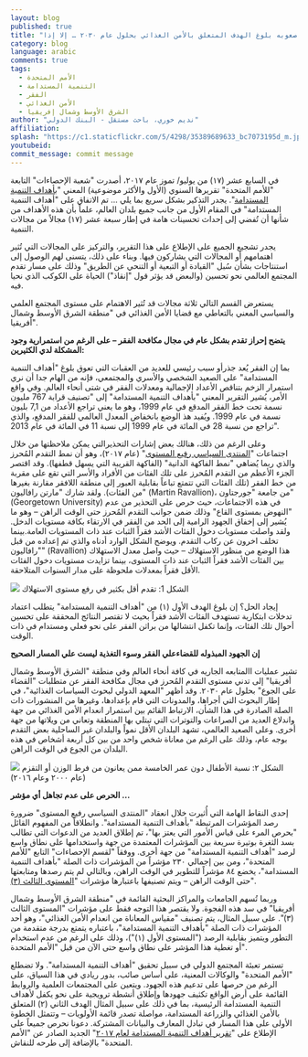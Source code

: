 ```yaml
---
layout: blog
published: true
title: "الأمم المتحدة: صعوبه بلوغ الهدف المتعلق بالأمن الغذائي بحلول عام ٢٠٣٠ … إلا إذا..."
category: blog
language: arabic
comments: true
tags: 
  - الأمم المتحدة
  - التنمية المستدامة
  - الفقر
  - الأمن الغذائي
  - الشرق الأوسط وشمال إفريقيا
author: "نديم خوري، باحث مستقل - البنك الدولي"
affiliation: 
splash: "https://c1.staticflickr.com/5/4298/35389689633_bc7073195d_m.jpg"
youtubeid: 
commit_message: commit message
---
```

في السابع عشر (١٧) من يوليو/ تموز عام ٢٠١٧، أصدرت "شعبة الإحصاءات" التابعة "للأمم المتحدة" تقريرها السنوي (الأول والأكثر موضوعية) المعني "[بأهداف التنمية المستدامة](https://unstats.un.org/sdgs/files/report/2017/TheSustainableDevelopmentGoalsReport2017.pdf)". يجدر التذكير بشكل سريع بما يلي ... تم الاتفاق على "أهداف التنمية المستدامة" في المقام الأول من جانب جميع بلدان العالم، علماً بأن هذه الأهداف من شأنها أن تُفضي إلى إحداث تحسينات هامة في إطار سبعة عشر (١٧) مجالاً من مجالات التنمية.






يجدر تشجيع الجميع على الإطلاع على هذا التقرير، والتركيز على المجالات التي تُثير اهتمامهم أو المجالات التي يشاركون فيها. وبناء على ذلك، يتسنى لهم الوصول إلى استنتاجات بشأن سُبل "القيادة أو التبعية أو التنحي عن الطريق" وذلك على مسار تقدم المجتمع العالمي نحو تحسين (والبعض قد يؤثر قول "إنقاذ") الحياة على الكوكب الذي نحيا فيه.  <!-- more -->




يستعرض القسم التالي ثلاثة مجالات قد تُثير الاهتمام على مستوى المجتمع العلمي والسياسي المعني بالتعاطي مع قضايا الأمن الغذائي في "منطقة الشرق الأوسط وشمال أفريقيا".




**يتضح إحراز تقدم بشكل عام في مجال مكافحة الفقر – على الرغم من استمرارية وجود المشكلة لدي الكثيرين:** 

 



بما إن الفقر يُعد جذرأو سبب رئيسي للعديد من العقبات التي تعوق بلوغ "أهداف التنمية المستدامة" على الصعيد الشخصي والأسري والمجتمعي، فإنه من الهام جدا أن نري استمرار الزخم بتناقص الأعداد الإجمالية ومعدلات الفقر في شتى أنحاء العالم. وفي واقع الأمر، يُشير التقرير المعني "بأهداف التنمية المستدامة" إلى "تصنيف قرابة 767 مليون نسمة تحت خط الفقر المدقع في عام 1999، وهو ما يعني تراجع الأعداد من 7,1 بليون نسمة في عام 1999. ويُفيد هذ الوضع بانخفاض المعدل العالمي للفقر المدقع، والذي تراجع من نسبة 28 في المائة في عام 1999 إلى نسبة 11 في المائة في عام 2013". 






وعلى الرغم من ذلك، هنالك بعض إشارات التحذيرالتي يمكن ملاحظتها من خلال اجتماعات "[المنتدى السياسي رفيع المستوى](https://www.un.org/ecosoc/en/events/2017/ecosoc-high-level-segment-eradicating-poverty-all-its-forms-and-dimensions-through)" (عام ٢٠١٧)، وهو أن نمط التقدم المُحرز والذي ربما يُضاهي "نمط الفاكهة الدانية" (الفاكهة القريبة التي يسهل قطفها). وقد اقتصر الجزء الأعظم من التقدم المُحرز على تلك الفئات من الأفراد والأسر التي تقع على مقربة من خط الفقر (تلك الفئات التي تتمتع تباعاً بقابلية العبور إلى منطقة اللافقر مقارنة بغيرها من الفئات). ولقد شارك "مارتن رافاليون" (Martin Ravallion)، من جامعة "جورجتاون" (Georgetown University) في هذه الاجتماعات، حيث حرص على التحذير من عدم "النهوض بمستوى القاع" وذلك ضمن جوانب التقدم المُحرز حتى الوقت الراهن – وهو ما يُشير إلى إخفاق الجهود الرامية إلى الحد من الفقر في الارتقاء بكافة مستويات الدخل. ولقد واصلت مستويات دخول الفئات الأشد فقراً الثبات عند ذات المستويات العامة.بينما تخلف اخرون عن ركاب التقدم. ويوضح الشكل الوارد أدناه والذي تم إعداده من قبل "رافاليون" (Ravallion) هذا الوضع من منظور الاستهلاك – حيث واصل معدل الاستهلاك بين الفئات الأشد فقراً الثبات عند ذات المستوى، بينما تزايدت مستويات دخول الفئات الأقل فقراً بمعدلات ملحوظة على مدار السنوات المتلاحقة.





 ![](https://c1.staticflickr.com/5/4338/36703025601_fca6cce239_z.jpg)
الشكل 1: تقدم أقل بكثير في رفع مستوى الاستهلاك




إيجاد الحل؟ إن بلوغ الهدف الأول (١) من "أهداف التنمية المستدامة" يتطلب اعتماد تدخلات ابتكارية تستهدف الفئات الأشد فقراً بحيث لا تقتصر النتائج المحققة على تحسين أحوال تلك الفئات، وإنما تكفل انتشالها من براثن الفقر على نحو فعلي ومستدام في ذات الوقت.







**إن الجهود المبذوله للقضاءعلي الفقر وسوء التغذية ليست علي المسار الصحيح**





تشير عمليات االمتابعه الجاريه في كافة أنحاء العالم وفي منطقة "الشرق الأوسط وشمال أفريقيا" إلى تدني مستوى التقدم المُحرز في مجال مكافحة الفقر عن متطلبات "القضاء على الجوع" بحلول عام ٢٠٣٠. وقد أظهر "المعهد الدولي لبحوث السياسات الغذائية"، في إطار البحوث التي أجراها، والمدونات التي قام بإعدادها، وغيرها من المنشورات ذات الصلة الصادرة في هذا الشأن، الارتباط القائم بين استمرار انعدام الأمن الغذائي من جهة واندلاع العديد من الصراعات والتوترات التي تبتلي بها المنطقة وتعاني من ويلاتها من جهة أخرى. وعلى الصعيد العالمي، تشهد البلدان الأقل نمواً والبلدان غير الساحلية بعض التقدم بوجه عام، وذلك على الرغم من معاناة شخص واحد من بين كل أربعة أشخاص في هذه البلدان من الجوع في الوقت الراهن.






 ![](https://c1.staticflickr.com/5/4295/36027442922_70d5f98c1a_z.jpg)
الشكل ٢: نسبة الأطفال دون عمر الخامسة ممن يعانون من فرط الوزن أو التقزم (عام ٢٠٠٠ وعام ٢٠١٦)






**الحرص على عدم تجاهل أي مؤشر …**







إحدى النقاط الهامة التي أُثيرت خلال انعقاد "المنتدى السياسي رفيع المستوى" ضرورة رصد المؤشرات المرتبطة "بأهداف التنمية المستدامة". وانطلاقاً من المفهوم القائل "بحرص المرء على قياس الأمور التي يعتز بها"، تم إطلاق العديد من الدعوات التي تطالب بسد الثغرة بوتيرة سريعة بين المؤشرات المعتمدة من جهة واستخدامها على نطاق واسع لرصد "أهداف التنمية المستدامة" من جهة أخرى. ووفقاً "لقسم الإحصاءات" التابع "للأمم المتحدة"، ومن بين إجمالي ٢٣٠ مؤشراً من المؤشرات ذات الصلة "بأهداف التنمية المستدامة"، يخضع ٨٤ مؤشراً للتطوير في الوقت الراهن، وبالتالي لم يتم رصدها ومتابعتها حتى الوقت الراهن – ويتم تصنيفها باعتبارها مؤشرات "[المستوى الثالث (٣)](https://unstats.un.org/sdgs/iaeg-sdgs/tier-classification/)". 





وربما تُسهم الجامعات والمراكز البحثية القائمة في "منطقة الشرق الأوسط وشمال أفريقيا" في سد هذه الفجوة. ولا يقتصر هذا التوجه فقط على مؤشرات "المستوى الثالث (٣)". على سبيل المثال، يتم تصنيف "مقياس المعاناة من انعدام الأمن الغذائي"، وهو أحد المؤشرات ذات الصلة "بأهداف التنمية المستدامة"، باعتباره يتمتع بدرجة متقدمة من التطور ويتميز بقابلية الرصد ("المستوى الأول (١)")، وذلك على الرغم من عدم استخدام أو تغطية هذا المؤشر على نطاق واسع حتى الآن من قبل "الأمم المتحدة".






تستمر تعبئة المجتمع الدولي في سبيل تحقيق "أهداف التنمية المستدامة". ولا تضطلع "الأمم المتحدة" والوكالات المعنية، على أساس صائب، بدور ريادي في هذا السياق، على الرغم من حرصها على تدعيم هذه الجهود. ويتعين على المجتمعات العلمية والروابط القائمة على أرض الواقع تكثيف جهودها وإطلاق أنشطة ترويجية على نحو يكفل لأهداف التنمية المستدامة الرئيسية، بما في ذلك على سبيل المثال الهدف الثاني (٢) المتعلق بالأمن الغذائي والزراعة المستدامة، مواصلة تصدر قائمة الأولويات – وتتمثل الخطوة الأولى على هذا المسار في تبادل المعارف والبيانات المشتركة. دعونا نحرص جميعاً على الإطلاع على "[تقرير أهداف التنمية المستدامة لعام ٢٠١٧](https://unstats.un.org/sdgs/files/report/2017/TheSustainableDevelopmentGoalsReport2017.pdf)" الجديد الصادر عن "الأمم المتحدة" بالإضافة إلى طرحه للنقاش.